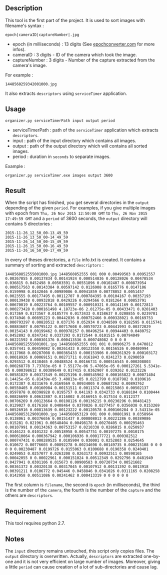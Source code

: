 ## Description

This tool is the first part of the project. It is used to sort images with filename's syntax :

    epoch|cameraID|captureNumber|.jpg

  * epoch (in milliseconds) : 13 digits (See [epochconverter.com](http://www.epochconverter.com/) for more infos).
  * cameraID : 3 digits - ID of the camera which took the image.
  * captureNumber : 3 digits - Number of the capture extracted from the camera's image.

For example :

    1448560259342001000.jpg

It also extracts `descriptors` using `serviceTimer` application.

## Usage

    organizer.py serviceTimerPath input output period

  * serviceTimerPath : path of the `serviceTimer` application which extracts `descriptors`.
  * input : path of the input directory which contains all images.
  * output : path of the output directory which will contains all sorted images.
  * period : duration in `seconds` to separate images.

Example :

    organizer.py serviceTimer.exe images output 3600
  
## Result

When the script has finished, you get several directories in the `output` depending of the given `period`.
For examples, if you give multiple images with epoch from `Thu, 26 Nov 2015 12:50:00 GMT` to `Thu, 26 Nov 2015 17:49:59 GMT` and a 
`period` of 3600 seconds, the `output` directory will contains 5 directories :

    2015-11-26_12_50_00-13_49_59
    2015-11-26_13_50_00-14_49_59
    2015-11-26_14_50_00-15_49_59
    2015-11-26_15_50_00-16_49_59
    2015-11-26_16_50_00-17_49_59
  
In every of theses directories, a `file` info.txt is created. It contains a summary of sorting and extracted `descriptors` :

    1448560852555001000.jpg 1448560852555 001 000 0.00499503 0.00952557 0.00267855 0.00137834 0.00141924 0.000514836 0.00128026 0.00478534 0.036815 0.0452498 0.00503591 0.00551896 0.00102407 0.000873954 0.000517563 0.00143384 0.00597142 0.0126908 0.0165776 0.0147106 0.0159998 0.0142046 0.00989086 0.00941859 0.00778052 0.0051457 0.0023555 0.00177495 0.00112707 0.000784395 0.00104167 0.00357193 0.000139438 0.00932018 0.0429226 0.0294566 0.0181264 0.00853791 0.00670019 0.00223764 0.00109557 0.000910321 0.00141169 0.00172813 0.000273428 0.000161498 4.18723e-06 2.01275e-05 0.00433471 0.0201403 0.017369 0.0173567 0.0185774 0.0173433 0.0158637 0.0208855 0.0239701 0.0374946 0.00895223 0.00442836 0.000752466 0.000328021 0.00169753 0.000793297 0.00820512 0.037176 0.052934 0.0348509 0.0182595 0.0115741 0.00883607 0.00795122 0.00717608 0.00570723 0.00441993 0.00372029 0.00154143 0.00199462 0.000978257 0.00496254 0.00944403 0.0480752 0.0452892 0.0347242 0.0337293 0.0172544 0.0101515 0.00794049 0.00221592 0.000301376 0.000413536 0.000748082 0 0 0 0 
    1448560852555001001.jpg 1448560852555 001 001 0.00906275 0.0470812 0.0357441 0.00459082 0.00261433 0.00123558 0.00156526 0.00480994 0.0117068 0.00287008 0.000365433 0.000153906 0.000261929 0.000103172 0.00018926 0.00069151 0.00271711 0.0161843 0.0241273 0.0290059 0.0293512 0.0138465 0.00488524 0.00166731 0.000516545 0.000208803 0.000268778 7.73783e-05 0 7.55177e-06 5.47065e-05 0.000127261 5.5341e-05 0.000398612 0.00389649 0.017415 0.0362907 0.039262 0.0123226 0.00581829 0.00372549 0.00225196 0.000545962 0.000165822 0.00071404 8.14425e-05 6.81439e-05 3.40813e-05 0.0212799 0.0187982 0.0109616 0.0172387 0.0231676 0.0169569 0.00934005 0.00687262 0.00893762 0.00550405 0.00160984 0.00151511 0.0011374 0.00215863 0.00502137 0.0597878 0.00398928 0.0195757 0.041193 0.0342733 0.0188104 0.0100444 0.00826699 0.00632807 0.0116002 0.0166915 0.017534 0.0112377 0.00706269 0.00123664 0.00108126 0.00136215 0.00230296 0.00481423 0.0129027 0.0176168 0.0408464 0.0370826 0.0277457 0.0356038 0.0153269 0.00526916 0.00813639 0.00123222 0.00120578 0.000166284 0 3.54313e-05 
    1448560853129001000.jpg 1448560853129 001 000 0.00801991 0.0358964 0.0138061 0.00376656 0.00151437 0.000808013 0.00221286 0.00389086 0.015281 0.021961 0.00548404 0.00498178 0.00270405 0.000295463 0.00107991 0.00134363 0.00753157 0.0210338 0.0286015 0.0250937 0.0146123 0.0101232 0.00518958 0.00547751 0.00197275 0.0010175 0.000610064 0.000367942 0.000106936 0.000177721 0.000382512 0.000747431 0.000289535 0.0105904 0.030001 0.0252803 0.0254645 0.010672 0.00776603 0.00892278 0.00234698 0.00149735 0.000215108 0 0 0 0 0 0.00230487 0.0199726 0.0155063 0.0100688 0.0190358 0.0240401 0.0249053 0.0257077 0.0263208 0.0263173 0.00932511 0.00598165 0.00042055 0 0.00022961 0.000151024 0.00512349 0.0292796 0.0481949 0.0427941 0.0301106 0.015673 0.00900583 0.00720734 0.00521602 0.00361372 0.00320138 0.00317045 0.00107912 0.00131392 0.0013918 0.00391211 0.0106772 0.045446 0.0458846 0.0341026 0.0311165 0.0208258 0.0142958 0.00511086 0.00241462 0.000413319 0 0 0 0 0 0 

The first column is `filename`, the second is `epoch` (in milliseconds), the third is the number of the `camera`, the fourth is
the number of the `capture` and the others are `descriptors`.

## Requirement

This tool requires python 2.7. 

## Notes

The `input` directory remains untouched, this script only copies files.
The `output` directory is overwritten.
Actually, `descriptors` are extracted one-by-one and it is not very efficient on large number of images. Moreover, giving a little `period` 
can cause creation of a lot of sub-directories and cause lag.
